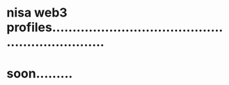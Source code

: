# nisa web3 profiles..................................................................
# soon.........
